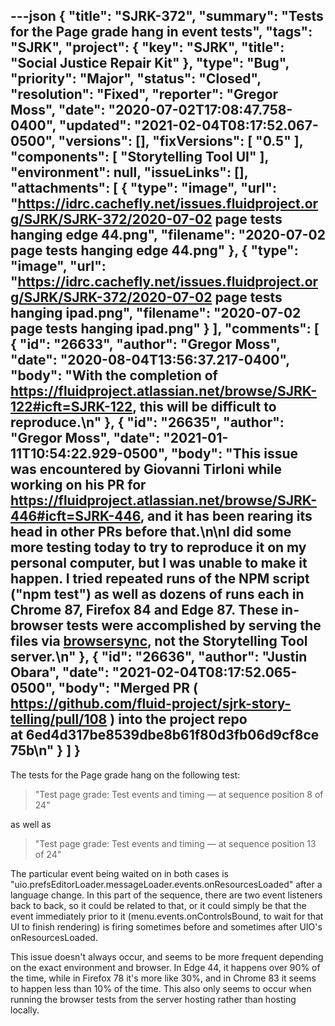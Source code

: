 ---json
{
  "title": "SJRK-372",
  "summary": "Tests for the Page grade hang in event tests",
  "tags": "SJRK",
  "project": {
    "key": "SJRK",
    "title": "Social Justice Repair Kit"
  },
  "type": "Bug",
  "priority": "Major",
  "status": "Closed",
  "resolution": "Fixed",
  "reporter": "Gregor Moss",
  "date": "2020-07-02T17:08:47.758-0400",
  "updated": "2021-02-04T08:17:52.067-0500",
  "versions": [],
  "fixVersions": [
    "0.5"
  ],
  "components": [
    "Storytelling Tool UI"
  ],
  "environment": null,
  "issueLinks": [],
  "attachments": [
    {
      "type": "image",
      "url": "https://idrc.cachefly.net/issues.fluidproject.org/SJRK/SJRK-372/2020-07-02 page tests hanging edge 44.png",
      "filename": "2020-07-02 page tests hanging edge 44.png"
    },
    {
      "type": "image",
      "url": "https://idrc.cachefly.net/issues.fluidproject.org/SJRK/SJRK-372/2020-07-02 page tests hanging ipad.png",
      "filename": "2020-07-02 page tests hanging ipad.png"
    }
  ],
  "comments": [
    {
      "id": "26633",
      "author": "Gregor Moss",
      "date": "2020-08-04T13:56:37.217-0400",
      "body": "With the completion of <https://fluidproject.atlassian.net/browse/SJRK-122#icft=SJRK-122>, this will be difficult to reproduce.\n"
    },
    {
      "id": "26635",
      "author": "Gregor Moss",
      "date": "2021-01-11T10:54:22.929-0500",
      "body": "This issue was encountered by Giovanni Tirloni while working on his PR for <https://fluidproject.atlassian.net/browse/SJRK-446#icft=SJRK-446>, and it has been rearing its head in other PRs before that.\n\nI did some more testing today to try to reproduce it on my personal computer, but I was unable to make it happen. I tried repeated runs of the NPM script (\"npm test\") as well as dozens of runs each in Chrome 87, Firefox 84 and Edge 87. These in-browser tests were accomplished by serving the files via [browsersync](https://browsersync.io/), not the Storytelling Tool server.\n"
    },
    {
      "id": "26636",
      "author": "Justin Obara",
      "date": "2021-02-04T08:17:52.065-0500",
      "body": "Merged PR ( <https://github.com/fluid-project/sjrk-story-telling/pull/108> ) into the project repo at 6ed4d317be8539dbe8b61f80d3fb06d9cf8ce75b\n"
    }
  ]
}
---
The tests for the Page grade hang on the following test:

> "Test page grade: Test events and timing — at sequence position 8 of 24"

as well as

> "Test page grade: Test events and timing — at sequence position 13 of 24"

The particular event being waited on in both cases is "uio.prefsEditorLoader.messageLoader.events.onResourcesLoaded" after a language change. In this part of the sequence, there are two event listeners back to back, so it could be related to that, or it could simply be that the event immediately prior to it (menu.events.onControlsBound, to wait for that UI to finish rendering) is firing sometimes before and sometimes after UIO's onResourcesLoaded.

This issue doesn't always occur, and seems to be more frequent depending on the exact environment and browser. In Edge 44, it happens over 90% of the time, while in Firefox 78 it's more like 30%, and in Chrome 83 it seems to happen less than 10% of the time. This also only seems to occur when running the browser tests from the server hosting rather than hosting locally.

        